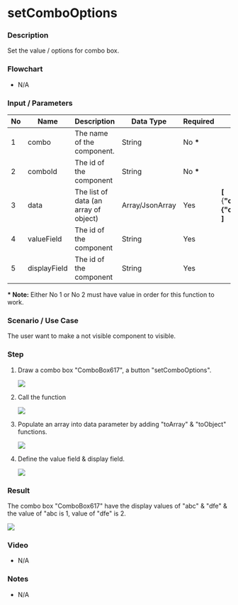 # setComboOptions

### Description

Set the value / options for combo box.

### Flowchart

- N/A

### Input / Parameters

| No | Name | Description | Data Type | Required | Example |
| ------ | ------ | ------ |------ | ------ | ------ |
| 1 | combo | The name of the component. | String | No __*__ | 
| 2 | comboId | The id of the component | String | No __*__ |
| 3 | data | The list of data (an array of object) | Array/JsonArray | Yes | __[__ <br /> {__"code":"1","name":"abc"__}__, __{__"code":"2","name":"dfe"__} <br /> __]__
| 4 | valueField | The id of the component | String | Yes |
| 5 | displayField | The id of the component | String | Yes |

__\* Note:__ Either No 1 or No 2 must have value in order for this function to work.

### Scenario / Use Case

The user want to make a not visible component to visible.

### Step

1. Draw a combo box "ComboBox617", a button "setComboOptions".

    ![](../../../../document/function/App/setComboOptions/setComboOptions-step-1.png?raw=true)
    

2. Call the function

    ![](../../../../document/function/App/setComboOptions/setComboOptions-step-2.png?raw=true)
    

3. Populate an array into data parameter by adding "toArray" & "toObject" functions.

    ![](../../../../document/function/App/setComboOptions/setComboOptions-step-3.png?raw=true)
    

4. Define the value field & display field.

    ![](../../../../document/function/App/setComboOptions/setComboOptions-step-4.png?raw=true)
    
### Result

The combo box "ComboBox617" have the display values of "abc" & "dfe" & the value of "abc is 1, value of "dfe" is 2.

![](../../../../document/function/App/setComboOptions/setComboOptions-result-1.png?raw=true)

### Video

- N/A
<!--[![Video](http://i.imgur.com/Ot5DWAW.png)](https://youtu.be/StTqXEQ2l-Y?t=35s)-->

### Notes

- N/A
